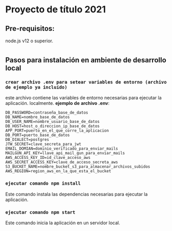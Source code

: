# Proyecto de título 2021
## Pre-requisitos:
node.js v12 o superior.
#
## Pasos para instalación en ambiente de desarrollo local

### `crear archivo .env para setear variables de entorno (archivo de ejemplo ya incluído)`

este archivo contiene las variables de entorno necesarias para ejecutar la aplicación.
localmente.
**ejemplo** **de** **archivo** **.env**:
```
DB_PASSWORD=contraseña_base_de_datos
DB_NAME=nombre_base_de_datos
DB_USER_NAME=nombre_usuario_base_de_datos
DB_HOST=host_o_direccion_ip_base_de_datos
APP_PORT=puerto_en_el_que_corre_la_aplicacion
DB_PORT=puerto_base_de_datos
DB_DIALECT=postgres
JTW_SECRET=clave_secreta_para_jwt
EMAIL_DOMIAN=dominio_verificado_para_enviar_mails
MAILGUN_API_KEY=llave_api_mail_gun_para_enviar_mails
AWS_ACCESS_KEY_ID=id_clave_acceso_aws
AWS_SECRET_ACCESS_KEY=clave_de_acceso_secreta_aws
S3_BUCKET_NAME=nombre_bucket_s3_para_almacenar_archivos_subidos
AWS_REGION=region_aws_en_la_que_esta_el_bucket
```


### `ejecutar comando npm install`

Este comando instala las dependencias necesarias para ejecutar la aplicación.

### `ejecutar comando npm start`

Este comando inicia la aplicación en un servidor local.

